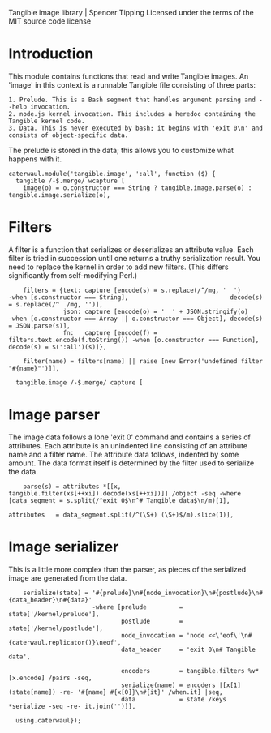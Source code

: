 Tangible image library | Spencer Tipping
Licensed under the terms of the MIT source code license

# Introduction

This module contains functions that read and write Tangible images. An 'image' in this context is a runnable Tangible file consisting of three parts:

    1. Prelude. This is a Bash segment that handles argument parsing and --help invocation.
    2. node.js kernel invocation. This includes a heredoc containing the Tangible kernel code.
    3. Data. This is never executed by bash; it begins with 'exit 0\n' and consists of object-specific data.

The prelude is stored in the data; this allows you to customize what happens with it.

    caterwaul.module('tangible.image', ':all', function ($) {
      tangible /-$.merge/ wcapture [
        image(o) = o.constructor === String ? tangible.image.parse(o) : tangible.image.serialize(o),

# Filters

A filter is a function that serializes or deserializes an attribute value. Each filter is tried in succession until one returns a truthy serialization result. You need to replace the kernel in
order to add new filters. (This differs significantly from self-modifying Perl.)

        filters = {text: capture [encode(s) = s.replace(/^/mg, '  ')            -when [s.constructor === String],                            decode(s) = s.replace(/^  /mg, '')],
                   json: capture [encode(o) = '  ' + JSON.stringify(o)          -when [o.constructor === Array || o.constructor === Object], decode(s) = JSON.parse(s)],
                   fn:   capture [encode(f) = filters.text.encode(f.toString()) -when [o.constructor === Function],                          decode(s) = $(':all')(s)]},

        filter(name) = filters[name] || raise [new Error('undefined filter "#{name}"')]],

      tangible.image /-$.merge/ capture [

# Image parser

The image data follows a lone 'exit 0' command and contains a series of attributes. Each attribute is an unindented line consisting of an attribute name and a filter name. The attribute data
follows, indented by some amount. The data format itself is determined by the filter used to serialize the data.

        parse(s) = attributes *[[x, tangible.filter(xs[++xi]).decode(xs[++xi])]] /object -seq -where [data_segment = s.split(/^exit 0$\n^# Tangible data$\n/m)[1],
                                                                                                      attributes   = data_segment.split(/^(\S+) (\S+)$/m).slice(1)],

# Image serializer

This is a little more complex than the parser, as pieces of the serialized image are generated from the data.

        serialize(state) = '#{prelude}\n#{node_invocation}\n#{postlude}\n#{data_header}\n#{data}'
                           -where [prelude         = state['/kernel/prelude'],
                                   postlude        = state['/kernel/postlude'],
                                   node_invocation = 'node <<\'eof\'\n#{caterwaul.replicator()}\neof',
                                   data_header     = 'exit 0\n# Tangible data',

                                   encoders        = tangible.filters %v*[x.encode] /pairs -seq,
                                   serialize(name) = encoders |[x[1](state[name]) -re- '#{name} #{x[0]}\n#{it}' /when.it] |seq,
                                   data            = state /keys *serialize -seq -re- it.join('')]],

      using.caterwaul});